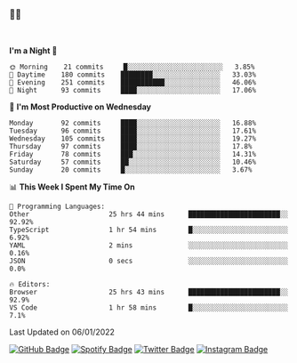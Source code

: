 ### 🤙🍺

<!-- <a href="https://github-readme-stats.vercel.app/api?username=hzak2xx&count_private=true&show_icons=true&theme=dracula">
  <img align="center" src="https://github-readme-stats.vercel.app/api?username=hzak2xx&count_private=true&show_icons=true&theme=dracula" />
</a>
</br> -->
</br>

<!--START_SECTION:waka-->
**I'm a Night 🦉** 

```text
🌞 Morning    21 commits     █░░░░░░░░░░░░░░░░░░░░░░░░   3.85% 
🌆 Daytime    180 commits    ████████░░░░░░░░░░░░░░░░░   33.03% 
🌃 Evening    251 commits    ███████████░░░░░░░░░░░░░░   46.06% 
🌙 Night      93 commits     ████░░░░░░░░░░░░░░░░░░░░░   17.06%

```
📅 **I'm Most Productive on Wednesday** 

```text
Monday       92 commits     ████░░░░░░░░░░░░░░░░░░░░░   16.88% 
Tuesday      96 commits     ████░░░░░░░░░░░░░░░░░░░░░   17.61% 
Wednesday    105 commits    ████░░░░░░░░░░░░░░░░░░░░░   19.27% 
Thursday     97 commits     ████░░░░░░░░░░░░░░░░░░░░░   17.8% 
Friday       78 commits     ███░░░░░░░░░░░░░░░░░░░░░░   14.31% 
Saturday     57 commits     ██░░░░░░░░░░░░░░░░░░░░░░░   10.46% 
Sunday       20 commits     █░░░░░░░░░░░░░░░░░░░░░░░░   3.67%

```


📊 **This Week I Spent My Time On** 

```text
💬 Programming Languages: 
Other                    25 hrs 44 mins      ███████████████████████░░   92.92% 
TypeScript               1 hr 54 mins        █░░░░░░░░░░░░░░░░░░░░░░░░   6.92% 
YAML                     2 mins              ░░░░░░░░░░░░░░░░░░░░░░░░░   0.16% 
JSON                     0 secs              ░░░░░░░░░░░░░░░░░░░░░░░░░   0.0%

🔥 Editors: 
Browser                  25 hrs 43 mins      ███████████████████████░░   92.9% 
VS Code                  1 hr 58 mins        █░░░░░░░░░░░░░░░░░░░░░░░░   7.1%

```


 Last Updated on 06/01/2022
<!--END_SECTION:waka-->

[![GitHub Badge](https://img.shields.io/badge/GitHub-100000?style=for-the-badge&logo=github&logoColor=white)](https://github.com/hzak2xx)
[![Spotify Badge](https://img.shields.io/badge/Spotify-1ED760?&style=for-the-badge&logo=spotify&logoColor=white)](https://open.spotify.com/user/uf90s6sbbh75a1mt44clkhkvf)
[![Twitter Badge](https://img.shields.io/badge/Twitter-1DA1F2?style=for-the-badge&logo=twitter&logoColor=white)](https://twitter.com/hzak2xx)
[![Instagram Badge](https://img.shields.io/badge/Instagram-E4405F?style=for-the-badge&logo=instagram&logoColor=white)](https://www.instagram.com/hzak2xx/)
